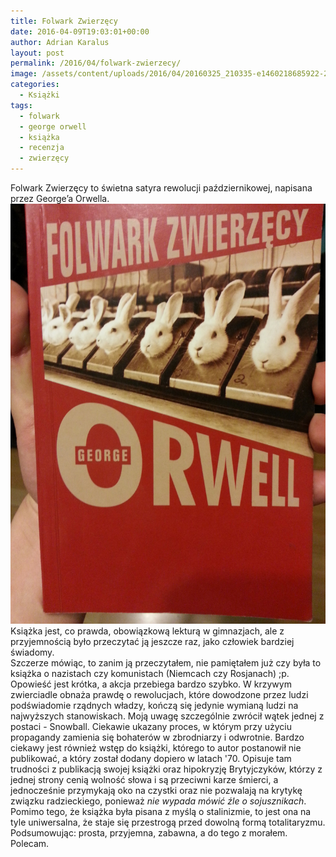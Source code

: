 ```yaml
---
title: Folwark Zwierzęcy
date: 2016-04-09T19:03:01+00:00
author: Adrian Karalus
layout: post
permalink: /2016/04/folwark-zwierzecy/
image: /assets/content/uploads/2016/04/20160325_210335-e1460218685922-250x250.jpg
categories:
  - Książki
tags:
  - folwark
  - george orwell
  - książka
  - recenzja
  - zwierzęcy
---
```

Folwark Zwierzęcy to świetna satyra rewolucji październikowej, napisana przez George’a Orwella.  
![](/assets/content/uploads/2016/04/20160325_210335-e1460218685922.jpg)  
Książka jest, co prawda, obowiązkową lekturą w gimnazjach, ale z przyjemnością było przeczytać ją jeszcze raz, jako człowiek bardziej świadomy.  
Szczerze mówiąc, to zanim ją przeczytałem, nie pamiętałem już czy była to książka o nazistach czy komunistach (Niemcach czy Rosjanach) ;p.  
Opowieść jest krótka, a akcja przebiega bardzo szybko. W krzywym zwierciadle obnaża prawdę o rewolucjach, które dowodzone przez ludzi podświadomie rządnych władzy, kończą się jedynie wymianą ludzi na najwyższych stanowiskach. Moją uwagę szczególnie zwrócił wątek jednej z postaci - Snowball. Ciekawie ukazany proces, w którym przy użyciu propagandy zamienia się bohaterów w zbrodniarzy i odwrotnie. Bardzo ciekawy jest również wstęp do książki, którego to autor postanowił nie publikować, a który został dodany dopiero w latach '70. Opisuje tam trudności z publikacją swojej książki oraz hipokryzję Brytyjczyków, którzy z jednej strony cenią wolność słowa i są przeciwni karze śmierci, a jednocześnie przymykają oko na czystki oraz nie pozwalają na krytykę związku radzieckiego, ponieważ *nie wypada mówić źle o sojusznikach*.  
Pomimo tego, że książka była pisana z myślą o stalinizmie, to jest ona na tyle uniwersalna, że staje się przestrogą przed dowolną formą totalitaryzmu.  
Podsumowując: prosta, przyjemna, zabawna, a do tego z morałem. Polecam.